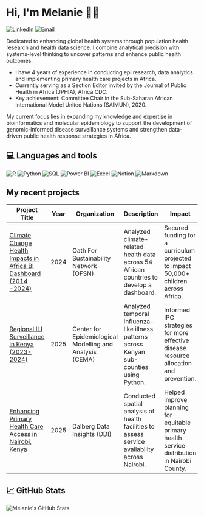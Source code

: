 # Hi, I'm Melanie 👋🏾 

[![LinkedIn](https://img.shields.io/badge/-LinkedIn-blue?logo=linkedin&logoColor=white)](https://www.linkedin.com/in/melanie-omondi)  [![Email](https://img.shields.io/badge/-Email-red?logo=gmail&logoColor=white)](mailto:melomondi@gmail.com)  

Dedicated to enhancing global health systems through population health research and health data science. I combine analytical precision with systems-level thinking to uncover patterns and enhance public health outcomes.

  - I have 4 years of experience in conducting epi research, data analytics and implementing primary health care projects in Africa.
  - Currently serving as a Section Editor invited by the Journal of Public Health in Africa (JPHIA), Africa CDC.
  - Key achievement: Committee Chair in the Sub-Saharan African International Model United Nations (SAIMUN), 2020.

My current focus lies in expanding my knowledge and expertise in bioinformatics and molecular epidemiology to support the development of genomic-informed disease surveillance systems and strengthen data-driven public health response strategies in Africa.
  
## 💻 Languages and tools
![R](https://img.shields.io/badge/-R-276DC3?logo=r&logoColor=white)  ![Python](https://img.shields.io/badge/-Python-3776AB?logo=python&logoColor=white)  ![SQL](https://img.shields.io/badge/-SQL-FFCC00?logo=mysql&logoColor=black)  ![Power BI](https://img.shields.io/badge/-PowerBI-F2C811?logo=powerbi&logoColor=black) ![Excel](https://img.shields.io/badge/-Excel-217346?logo=microsoft-excel&logoColor=white)  ![Notion](https://img.shields.io/badge/-Notion-000000?logo=notion&logoColor=white)  ![Markdown](https://img.shields.io/badge/-Markdown-000000?logo=markdown&logoColor=white)  

## My recent projects 
| Project Title                                         | Year       | Organization                         | Description                                                                                      | Impact                                                                                          |
|------------------------------------------------------|------------|--------------------------------------|--------------------------------------------------------------------------------------------------|-------------------------------------------------------------------------------------------------|
| [Climate Change Health Impacts in Africa BI Dashboard (2014 -2024)](https://github.com/Melanie331/climate_change_health_dashboard) | 2024  | Oath For Sustainability Network (OFSN) | Analyzed climate-related health data across 54 African countries to develop a dashboard. | Secured funding for a curriculum projected to impact 50,000+ children across Africa. |
| [Regional ILI Surveillance in Kenya (2023-2024)](https://github.com/Melanie331/ili_surveillance_kenya) | 2025  | Center for Epidemiological Modelling and Analysis (CEMA) | Analyzed temporal influenza-like illness patterns across Kenyan sub-counties using Python. | Informed IPC strategies for more effective disease resource allocation and prevention. |
| [Enhancing Primary Health Care Access in Nairobi, Kenya](https://github.com/Melanie331/enhancing_healthcare_nairobi) | 2025  | Dalberg Data Insights (DDI) | Conducted spatial analysis of health facilities to assess service availability across Nairobi. | Helped improve planning for equitable primary health service distribution in Nairobi County. |
  

## 📈 GitHub Stats  
![Melanie's GitHub Stats](https://github-readme-stats.vercel.app/api?username=Melanie331&show_icons=true&theme=catpuccin_latte)

